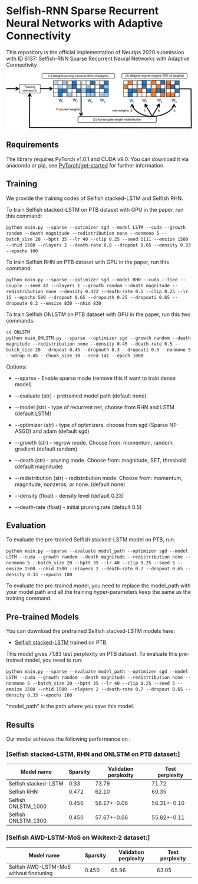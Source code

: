 # Selfish-RNN Sparse Recurrent Neural Networks with Adaptive Connectivity

This repository is the official implementation of Neurips 2020 submission with ID 6137: Selfish-RNN Sparse Recurrent Neural Networks with Adaptive Connectivity

![](Selfish-RNN.png)

## Requirements

The library requires PyTorch v1.0.1 and CUDA v9.0. 
You can download it via anaconda or pip, see [PyTorch/get-started](https://pytorch.org/get-started/locally/) for further information. 

## Training
We provide the training codes of Selfish stacked-LSTM and Selfish RHN. 

To train Selfish stacked-LSTM on PTB dataset with GPU in the paper, run this command:
```
python main.py --sparse --optimizer sgd --model LSTM --cuda --growth random --death magnitude --redistribution none --nonmono 5 --batch_size 20 --bptt 35 --lr 40 --clip 0.25 --seed 1111 --emsize 1500 --nhid 1500 --nlayers 2 --death-rate 0.8 --dropout 0.65 --density 0.33 --epochs 100
```

To train Selfish RHN on PTB dataset with GPU in the paper, run this command:
```
python main.py --sparse --optimizer sgd --model RHN --cuda --tied --couple --seed 42 --nlayers 1 --growth random --death magnitude --redistribution none --density 0.472 --death-rate 0.5 --clip 0.25 --lr 15 --epochs 500 --dropout 0.65 --dropouth 0.25 --dropouti 0.65 --dropoute 0.2 --emsize 830 --nhid 830

```

To train Selfish ONLSTM on PTB dataset with GPU in the paper, run this two commands:
```
cd ONLSTM
python main_ONLSTM.py --sparse --optimizer sgd --growth random --death magnitude --redistribution none --density 0.45 --death-rate 0.5 --batch_size 20 --dropout 0.45 --dropouth 0.3 --dropouti 0.5 --nonmono 5 --wdrop 0.45 --chunk_size 10 --seed 141 --epoch 1000

```

Options:
* --sparse - Enable sparse mode (remove this if want to train dense model)
* --evaluate (str) - pretrained model path (default none)
* --model (str) - type of recurrent net, choose from RHN and LSTM (default LSTM)
* --optimizer (str) - type of optimizers, choose from sgd (Sparse NT-ASGD) and adam (default sgd)

* --growth (str) - regrow mode. Choose from: momentum, random, gradient (default random)
* --death (str) - pruning mode. Choose from: magnitude, SET, threshold (default magnitude)
* --redistribution (str) - redistribution mode. Choose from: momentum, magnitude, nonzeros, or none. (default none)
* --density (float) - density level (default 0.33)
* --death-rate (float) - initial pruning rate (default 0.5)

## Evaluation

To evaluate the pre-trained Selfish stacked-LSTM model on PTB, run:

```eval
python main.py --sparse --evaluate model_path --optimizer sgd --model LSTM --cuda --growth random --death magnitude --redistribution none --nonmono 5 --batch_size 20 --bptt 35 --lr 40 --clip 0.25 --seed 5 --emsize 1500 --nhid 1500 --nlayers 2 --death-rate 0.7 --dropout 0.65 --density 0.33 --epochs 100
```

To evaluate the pre-trained model, you need to replace the model_path with your model path and all the training hyper-parameters keep the same as the training command.

## Pre-trained Models

You can download the pretrained Selfish stacked-LSTM models here:

- [Selfish stacked-LSTM](https://drive.google.com/file/d/1CgiGL__yUi7oFMbeQT6Zj43T2MWGsbhT/view?usp=sharing) trained on PTB. 

This model gives 71.83 test perplexity on PTB dataset. To evaluate this pre-trained model, you need to run:

```eval
python main.py --sparse --evaluate model_path --optimizer sgd --model LSTM --cuda --growth random --death magnitude --redistribution none --nonmono 5 --batch_size 20 --bptt 35 --lr 40 --clip 0.25 --seed 5 --emsize 1500 --nhid 1500 --nlayers 2 --death-rate 0.7 --dropout 0.65 --density 0.33 --epochs 100
```
"model_path" is the path where you save this model.

## Results

Our model achieves the following performance on :

### [Selfish stacked-LSTM, RHN and ONLSTM on PTB dataset:]

| Model name            |   Sparsity   | Validation perplexity  | Test perplexity |
| ----------------------|--------------|----------------------- | --------------- |
| Selfish stacked-LSTM  |    0.33      |         73.79          |      71.72      |
| Selfish RHN           |    0.472     |         62.10          |      60.35      |
| Selfish ONLSTM_1000   |    0.450     |      58.17+-0.06       |   56.31+-0.10   |
| Selfish ONLSTM_1300   |    0.450     |      57.67+-0.06       |   55.82+-0.11   |

### [Selfish AWD-LSTM-MoS on Wikitext-2 dataset:]

| Model name                              |   Sparsity   | Validation perplexity  | Test perplexity |
| ----------------------------------------|--------------|----------------------- | --------------- |
| Selfish AWD-LSTM-MoS without finetuning |    0.450     |         65.96          |      63.05      |
